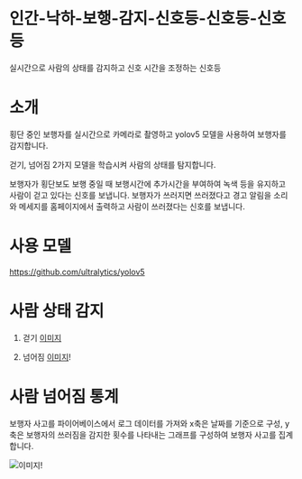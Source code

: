 
# 인간-낙하-보행-감지-신호등-신호등-신호등
실시간으로 사람의 상태를 감지하고 신호 시간을 조정하는 신호등

# 소개
횡단 중인 보행자를 실시간으로 카메라로 촬영하고 yolov5 모델을 사용하여 보행자를 감지합니다.

걷기, 넘어짐 2가지 모델을 학습시켜 사람의 상태를 탐지합니다.

보행자가 횡단보도 보행 중일 때 보행시간에 추가시간을 부여하여 녹색 등을 유지하고 사람이 걷고 있다는 신호를 보냅니다.
보행자가 쓰러지면 쓰러졌다고 경고 알림을 소리와 메세지를 홈페이지에서 출력하고 사람이 쓰러졌다는 신호를 보냅니다.

# 사용 모델
https://github.com/ultralytics/yolov5

# 사람 상태 감지 

1. 걷기
[이미지](https://github.com/user-attachments/assets/a8c73ddf-8a2e-45d2-825e-5cd2e812e545) 

2. 넘어짐
[이미지](https://github.com/user-attachments/assets/a8c73ddf-8a2e-45d2-825e-5cd2e812e545)! 


# 사람 넘어짐 통계
보행자 사고를 파이어베이스에서 로그 데이터를 가져와 x축은 날짜를 기준으로 구성, y축은 보행자의 쓰러짐을 감지한 횟수를 나타내는 그래프를 구성하여 보행자 사고를 집계합니다.

![이미지](https://github.com/user-attachments/assets/c92cbf79-a093-463a-9dd7-a86f75090d6c)!

